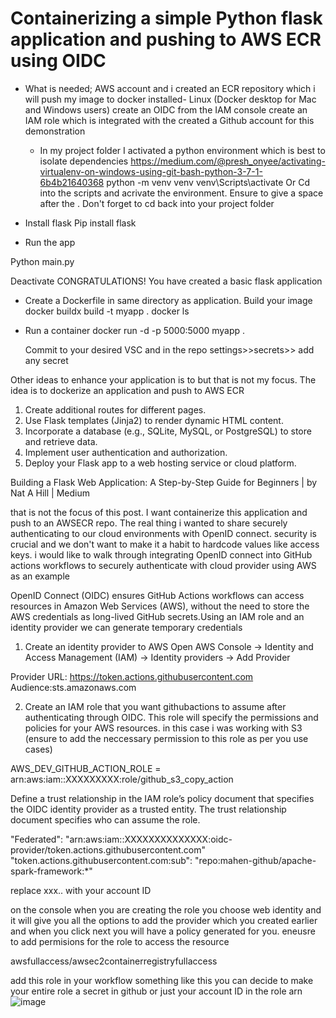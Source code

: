 <h1> Containerizing a simple Python flask application and pushing to AWS ECR using OIDC</h1>
	
- What is needed;
	AWS account and i created an ECR repository which i will push my image to
	docker installed- Linux (Docker desktop for Mac and Windows users)
	create an OIDC from the IAM console
	create an IAM role which is integrated with the created 
	a Github account for this demonstration
	
	- In my project folder I activated a python environment which is best to isolate dependencies
https://medium.com/@presh_onyee/activating-virtualenv-on-windows-using-git-bash-python-3-7-1-6b4b21640368
 python -m venv venv
venv\Scripts\activate
Or 
Cd into the scripts and acrivate the environment. Ensure to give a space after the  .
Don't forget to cd back into your project folder

- Install flask
Pip install flask

- Run the app

Python main.py

Deactivate 
CONGRATULATIONS! You have created a basic flask application

- Create a Dockerfile in same directory as application. Build your image
	     docker buildx build -t myapp .
	     docker ls

- Run a container 
	    docker run -d -p 5000:5000  myapp .
	
	Commit to your desired VSC  and in the repo settings>>secrets>> add any secret
	
Other ideas to enhance your application is to but that is not my focus. The idea is to dockerize an application and push to AWS ECR 

	

1. Create additional routes for different pages.
2. Use Flask templates (Jinja2) to render dynamic HTML content.
3. Incorporate a database (e.g., SQLite, MySQL, or PostgreSQL) to store and retrieve data.
4. Implement user authentication and authorization.
5. Deploy your Flask app to a web hosting service or cloud platform.


Building a Flask Web Application: A Step-by-Step Guide for Beginners | by Nat A Hill | Medium

 that is not the focus of this post. I want containerize this application and push to an AWSECR repo. The real thing i wanted to share securely authenticating to our cloud environments with OpenID connect. security is crucial
and we don't want to make it a habit to hardcode values like access keys. i would like to walk through
integrating OpenID connect into GitHub actions workflows to securely authenticate with cloud provider using AWS as
an example

OpenID Connect (OIDC) ensures GitHub Actions workflows can access resources in Amazon Web Services (AWS), 
without the need to store the AWS credentials as long-lived GitHub secrets.Using an IAM role and an identity
provider we can generate temporary credentials 


1. Create an identity provider to AWS
Open AWS Console -> Identity and Access Management (IAM) -> Identity providers -> Add Provider


Provider URL: https://token.actions.githubusercontent.com
Audience:sts.amazonaws.com

2. Create an IAM role that you want githubactions to assume after authenticating through OIDC. 
This role will specify the permissions and policies for your AWS resources. in this case i was working
with S3 (ensure to add the neccessary permission to this role as per you use cases)

AWS_DEV_GITHUB_ACTION_ROLE = arn:aws:iam::XXXXXXXXX:role/github_s3_copy_action


Define a trust relationship in the IAM role’s policy document that specifies the OIDC identity provider
 as a trusted entity. The trust relationship document specifies who can assume the role.

"Federated": "arn:aws:iam::XXXXXXXXXXXXXX:oidc-provider/token.actions.githubusercontent.com" 
"token.actions.githubusercontent.com:sub": "repo:mahen-github/apache-spark-framework:*"

replace xxx.. with your account ID

on the console when you are creating the role you choose web identity and it will give you all the 
options to add the provider which you created earlier and when you click next you will have a policy 
generated for you. eneusre to add permisions for the role to access the resource

awsfullaccess/awsec2containerregistryfullaccess

add this role in your workflow something like this
you can decide to make your entire role a secret in github or just your account ID in the role arn
![image](https://github.com/user-attachments/assets/0f2ae571-2f45-4291-b943-d2ae58a08d94)
